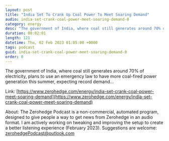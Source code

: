 ```yaml
---
layout: post
title: "India Set To Crank Up Coal Power To Meet Soaring Demand"
audio: india-set-crank-coal-power-meet-soaring-demand-0
category: energy
desc: "The government of India, where coal still generates around 70% of electricity, plans to use an emergency law to have more coal-fired power generation this summer, expecting record demand..."
duration: 00:02:01
length: 121
datetime: Thu, 02 Feb 2023 01:05:00 +0000
tags: podcast
guid: india-set-crank-coal-power-meet-soaring-demand-0
order: 0
---
```

The government of India, where coal still generates around 70% of electricity, plans to use an emergency law to have more coal-fired power generation this summer, expecting record demand...

Link: [https://www.zerohedge.com/energy/india-set-crank-coal-power-meet-soaring-demand](https://www.zerohedge.com/energy/india-set-crank-coal-power-meet-soaring-demand)

About: The Zerohedge Podcast is a non-commercial, automated program, designed to give people a way to get news from Zerohedge in an audio format.  I am actively working on tweaking and improving the setup to create a better listening experience (February 2023).  Suggestions are welcome: [zerohedgePodcast@outlook.com](mailto:zerohedgePodcast@outlook.com)